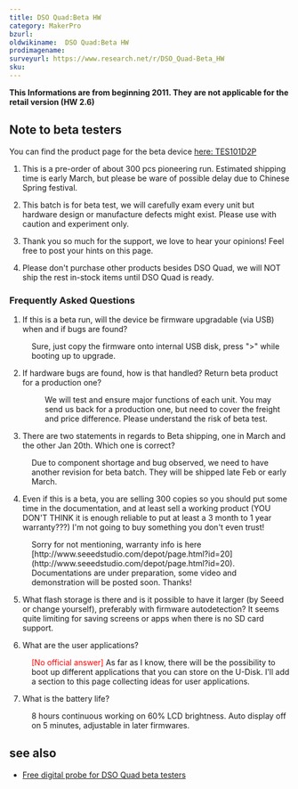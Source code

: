 ```yaml
---
title: DSO Quad:Beta HW
category: MakerPro
bzurl:
oldwikiname:  DSO Quad:Beta HW
prodimagename:
surveyurl: https://www.research.net/r/DSO_Quad-Beta_HW
sku:
---
```


**This Informations are from beginning 2011. They are not applicable for the retail version (HW 2.6)**

##   Note to beta testers

You can find the product page for the beta device [here: TES101D2P](http://www.seeedstudio.com/depot/preorder-dso-quad-beta-test-p-736.html?cPath=174)

1.  This is a pre-order of about 300 pcs pioneering run. Estimated shipping time is early March, but please be ware of possible delay due to Chinese Spring festival.
2.  This batch is for beta test, we will carefully exam every unit but hardware design or manufacture defects might exist. Please use with caution and experiment only.
3.  Thank you so much for the support, we love to hear your opinions! Feel free to post your hints on this page.

4.  Please don't purchase other products besides DSO Quad, we will NOT ship the rest in-stock items until DSO Quad is ready.

###  Frequently Asked Questions

1.  If this is a beta run, will the device be firmware upgradable (via USB) when and if bugs are found?
<dl><dd> Sure, just copy the firmware onto internal USB disk, press "&gt;" while booting up to upgrade.
</dd></dl>

2.  If hardware bugs are found, how is that handled? Return beta product for a production one?<dl><dd> We will test and ensure major functions of each unit. You may send us back for a production one, but need to cover the freight and price difference. Please understand the risk of beta test.
</dd></dl>

3.  There are two statements in regards to Beta shipping, one in March and the other Jan 20th. Which one is correct?
<dl><dd> Due to component shortage and bug observed, we need to have another revision for beta batch. They will be shipped late Feb or early March.
</dd></dl>

4.  Even if this is a beta, you are selling 300 copies so you should put some time in the documentation, and at least sell a working product (YOU DON'T THINK it is enough reliable to put at least a 3 month to 1 year warranty???) I'm not going to buy something you don't even trust!
<dl><dd> Sorry for not mentioning, warranty info is here [http://www.seeedstudio.com/depot/page.html?id=20](http://www.seeedstudio.com/depot/page.html?id=20). Documentations are under preparation, some video and demonstration will be posted soon. Thanks!
</dd></dl>

5.  What flash storage is there and is it possible to have it larger (by Seeed or change yourself), preferably with firmware autodetection? It seems quite limiting for saving screens or apps when there is no SD card support.

6.  What are the user applications?
<dl><dd> <span style="color:red">[No official answer]</span> As far as I know, there will be the possibility to boot up different applications that you can store on the U-Disk. I'll add a section to this page collecting ideas for user applications.
</dd></dl>

7.  What is the battery life?
<dl><dd> 8 hours continuous working on 60% LCD brightness. Auto display off on 5 minutes, adjustable in later firmwares.
</dd></dl>

##   see also

*   [Free digital probe for DSO Quad beta testers](http://www.seeedstudio.com/blog/2011/06/01/free-digital-probe-for-dso-quad-beta-testers/)
